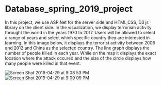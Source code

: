 # Database_spring_2019_project
In this project, we use ASP.Net for the server side and HTML,CSS, D3 js library on the client side. In the visualization, we display terrorism activity throught the world in the years 1970 to 2017. Users will be allowed to select a range of years and select which specific country they are interested in learning. In this image below, it displays the terrorist activity between 2006 and 2012 and China as the selected country. The line graph displays the number of people killed in each year. While on the map it displays the exact location where the attack occured and the size of the circle displays how many people were killed in that event. 

![Screen Shot 2019-04-29 at 9 08 53 PM](https://user-images.githubusercontent.com/32583946/56937693-bdfaad80-6ac3-11e9-9cc6-12ff0ec19bf1.png)
![Screen Shot 2019-04-29 at 9 09 09 PM](https://user-images.githubusercontent.com/32583946/56937695-c05d0780-6ac3-11e9-86b6-787b2611080e.png)
